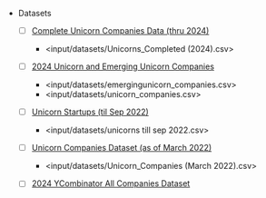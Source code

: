 -   Datasets
    
    -   [ ] [Complete Unicorn Companies Data (thru 2024)](https://www.kaggle.com/datasets/nicolepatterson8910/complete-unicorn-companies-data)
        -   <input/datasets/Unicorns_Completed (2024).csv>
    
    -   [ ] [2024 Unicorn and Emerging Unicorn Companies](https://www.kaggle.com/datasets/sashakorovkina/2024-unicorn-and-emerging-unicorn-companies)
        -   <input/datasets/emergingunicorn_companies.csv>
        -   <input/datasets/unicorn_companies.csv>
    -   [ ] [Unicorn Startups (til Sep 2022)](https://www.kaggle.com/datasets/ramjasmaurya/unicorn-startups)
        -   <input/datasets/unicorns till sep 2022.csv>
    -   [ ] [Unicorn Companies Dataset (as of March 2022)](https://www.kaggle.com/datasets/deepcontractor/unicorn-companies-dataset)
        -   <input/datasets/Unicorn_Companies (March 2022).csv>
    -   [ ] [2024 YCombinator All Companies Dataset](https://www.kaggle.com/datasets/sashakorovkina/ycombinator-all-funded-companies-dataset)
